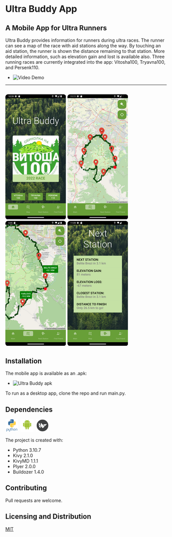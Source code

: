 [//]: <> (Readme for Ultra BUddy App)

# Ultra Buddy App
## A Mobile App for Ultra Runners
Ultra Buddy provides information for runners during ultra races. 
The runner can see a map of the race with aid stations along the way.
By touching an aid station, the runner is shown the distance remaining to that station. 
More detailed information, such as elevation gain and lost is available also. 
Three running races are currently integrated into the app: Vitosha100, Tryavna100, and Persenk110.
- ![Video Demo](https://www.youtube.com/watch?v=9Y7RaWTjJjw)
---
![alt text](https://github.com/krisibeck/UltraBuddyApp/blob/master/img/home_screen_small.png "Home screen")
![alt text](https://github.com/krisibeck/UltraBuddyApp/blob/master/img/map_screen_small.png "Map screen")
![alt text](https://github.com/krisibeck/UltraBuddyApp/blob/master/img/map_screen_zoom_small.png "Map screen")
![alt text](https://github.com/krisibeck/UltraBuddyApp/blob/master/img/next_screen_small.png "Next screen")
---
## Installation
The mobile app is available as an .apk:
- ![Ultra Buddy apk](https://github.com/krisibeck/UltraBuddyApp/tree/master/apk "Ultra Buddy Apk")

To run as a desktop app, clone the repo and run main.py.

## Dependencies
<div>
    <img src="https://github.com/devicons/devicon/blob/master/icons/python/python-original-wordmark.svg" width="40" height="40"/>&nbsp;
    <img src="https://github.com/devicons/devicon/blob/master/icons/android/android-original-wordmark.svg" width="40" height="40"/>&nbsp;
    <img src="https://raw.githubusercontent.com/kivy/kivy/master/kivy/data/logo/kivy-icon-256.png" width="40" height="40"/>&nbsp;
</div>

The project is created with: 
- Python 3.10.7
- Kivy 2.1.0
- KivyMD 1.1.1
- Plyer 2.0.0
- Buildozer 1.4.0

## Contributing

Pull requests are welcome.

## Licensing and Distribution

[MIT](https://choosealicense.com/licenses/mit/)